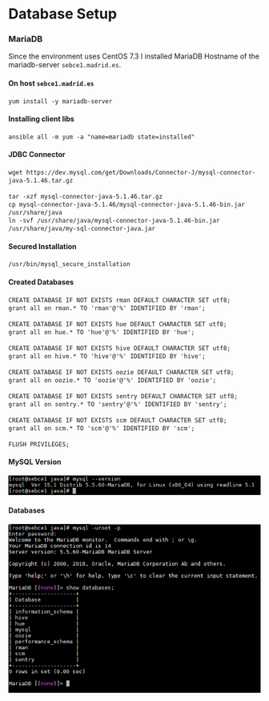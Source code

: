 # Database Setup

### MariaDB
Since the environment uses CentOS 7.3 I installed MariaDB
Hostname of the mariadb-server `sebce1.madrid.es`.

#### On host `sebce1.madrid.es`
```
yum install -y mariadb-server
```
#### Installing client libs
```
ansible all -m yum -a "name=mariadb state=installed"
```

#### JDBC Connector
```
wget https://dev.mysql.com/get/Downloads/Connector-J/mysql-connector-java-5.1.46.tar.gz

tar -xzf mysql-connector-java-5.1.46.tar.gz
cp mysql-connector-java-5.1.46/mysql-connector-java-5.1.46-bin.jar /usr/share/java
ln -svf /usr/share/java/mysql-connector-java-5.1.46-bin.jar /usr/share/java/my-sql-connector-java.jar
```
#### Secured Installation
```
/usr/bin/mysql_secure_installation
```

#### Created Databases
```
CREATE DATABASE IF NOT EXISTS rman DEFAULT CHARACTER SET utf8;
grant all on rman.* TO 'rman'@'%' IDENTIFIED BY 'rman';

CREATE DATABASE IF NOT EXISTS hue DEFAULT CHARACTER SET utf8;
grant all on hue.* TO 'hue'@'%' IDENTIFIED BY 'hue';

CREATE DATABASE IF NOT EXISTS hive DEFAULT CHARACTER SET utf8;
grant all on hive.* TO 'hive'@'%' IDENTIFIED BY 'hive';

CREATE DATABASE IF NOT EXISTS oozie DEFAULT CHARACTER SET utf8;
grant all on oozie.* TO 'oozie'@'%' IDENTIFIED BY 'oozie';

CREATE DATABASE IF NOT EXISTS sentry DEFAULT CHARACTER SET utf8;
grant all on sentry.* TO 'sentry'@'%' IDENTIFIED BY 'sentry';

CREATE DATABASE IF NOT EXISTS scm DEFAULT CHARACTER SET utf8;
grant all on scm.* TO 'scm'@'%' IDENTIFIED BY 'scm';

FLUSH PRIVILEGES;
```

#### MySQL Version
![](../png/1_mysql_version.png)

#### Databases
![](../png/1_mysql_databases.png)
